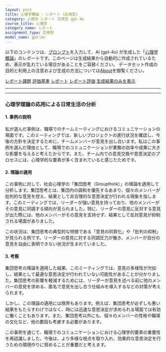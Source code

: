 ```yaml
---
layout: post
title: 心理学概論 - レポート (応用型)
category: 心理学 レポート 応用型 gpt-4o
course_title: 心理学
category_name: レポート
assignment_type: 応用型
model_name: gpt-4o
---
```


以下のコンテンツは、[プロンプト](https://github.com/takedatoshiyuki/synthetic_assignments/tree/main/generated/心理学/gpt-4o/prompt_レポート-応用型.md)を入力して、AI (gpt-4o) が生成した「[心理学概論](/contents/心理学/)」のレポートです。このページは生成結果から自動的に作成されているため、表示が乱れている場合があることをご容赦ください。
データセット作成の目的と利用上の注意および生成の方法については[About](/About)を御覧ください。

[レポート課題](../レポート課題-応用型)
[評価基準](../評価基準-応用型)
[レポート](../レポート-応用型)
[レポート評価](../レポート評価-応用型)
[生成結果のみを表示](https://github.com/takedatoshiyuki/synthetic_assignments/tree/main/generated/心理学/gpt-4o/レポート-応用型.md)
  

***
***
  
### 心理学理論の応用による日常生活の分析

#### 1. 事例の説明

私が選んだ事例は、職場でのチームミーティングにおけるコミュニケーションの場面です。このミーティングでは、新しいプロジェクトの進行状況を確認し、今後の方針を決定するために、チームメンバーが意見を出し合います。私はこの事例を選んだ理由として、職場でのコミュニケーションが業務の効率や成果に大きな影響を与えると考えたからです。また、チーム内での意見交換や意思決定のプロセスには、心理学的な要素が多く含まれていると感じたためです。

#### 2. 理論の適用

この事例に対して、社会心理学の「集団思考（Groupthink）」の理論を適用して分析します。集団思考とは、集団内の調和を優先するあまり、個々のメンバーが批判的な意見を控え、結果として非合理的な意思決定が行われる現象を指します。このミーティングでは、リーダーが強い意見を持っており、他のメンバーがその意見に同調する傾向が見られました。特に、リーダーの意見に反対する意見が出た際には、他のメンバーがその意見を支持せず、結果として反対意見が抑制される場面がありました。

この状況は、集団思考の典型的な特徴である「意見の同質化」や「批判の抑制」が見られる例です。リーダーの意見に対する同調圧力が働き、メンバーが自分の意見を自由に表明できない状況が生まれていました。

#### 3. 考察

集団思考の理論を適用した結果、このミーティングでは、意見の多様性が欠如し、結果として最適な意思決定が行われていない可能性があることが分かりました。集団思考の影響を軽減するためには、リーダーが意見を述べる前に他のメンバーの意見を求める、匿名で意見を出し合う仕組みを導入するなどの対策が考えられます。

しかし、この理論の適用には限界もあります。例えば、集団思考が必ずしも悪い結果をもたらすわけではなく、時には迅速な意思決定が求められる場面では有効に働くこともあります。また、集団思考以外にも、個々のメンバーの性格や職場の文化など、他の要因も考慮する必要があります。

この事例を通じて、職場でのコミュニケーションにおける心理学的要素の重要性を再認識しました。今後は、より多様な視点を取り入れ、効果的な意思決定を行うための環境作りに努めることが重要だと考えます。
